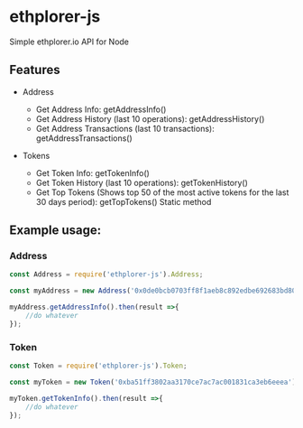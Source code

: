 # ethplorer-js
Simple ethplorer.io API for Node

## Features
* Address
    * Get Address Info: getAddressInfo()
    * Get Address History (last 10 operations): getAddressHistory()
    * Get Address Transactions (last 10 transactions): getAddressTransactions()

* Tokens
    * Get Token Info: getTokenInfo()
    * Get Token History (last 10 operations): getTokenHistory()
    * Get Top Tokens (Shows top 50 of the most active tokens for the last 30 days period): getTopTokens() Static method

## Example usage:
### Address
``` javascript
const Address = require('ethplorer-js').Address;

const myAddress = new Address('0x0de0bcb0703ff8f1aeb8c892edbe692683bd8030');

myAddress.getAddressInfo().then(result =>{
    //do whatever
});
```

### Token
``` javascript
const Token = require('ethplorer-js').Token;

const myToken = new Token('0xba51ff3802aa3170ce7ac7ac001831ca3eb6eeea');

myToken.getTokenInfo().then(result =>{
    //do whatever
});
```